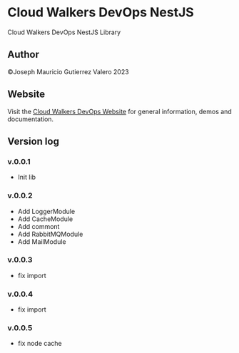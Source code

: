 # Cloud Walkers DevOps NestJS

Cloud Walkers DevOps NestJS Library

## Author

©Joseph Mauricio Gutierrez Valero 2023

## Website

Visit the [Cloud Walkers DevOps Website](https://cloud-walkers-devops.com/projects/library-nestjs) for general information, demos and documentation.

## Version log

### v.0.0.1

- Init lib
  
### v.0.0.2

- Add LoggerModule
- Add CacheModule
- Add commont
- Add RabbitMQModule
- Add MailModule

### v.0.0.3

- fix import

### v.0.0.4

- fix import

### v.0.0.5

- fix node cache

